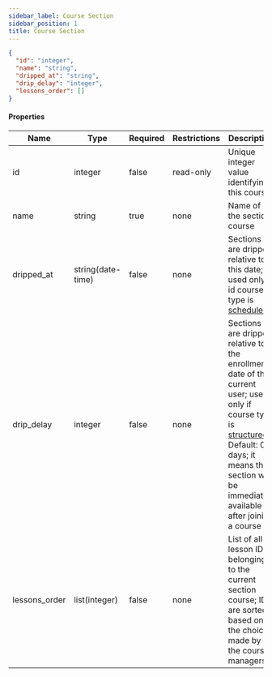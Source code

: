 ```yaml
---
sidebar_label: Course Section
sidebar_position: 1
title: Course Section
---
```


```json
{
  "id": "integer",
  "name": "string",
  "dripped_at": "string",
  "drip_delay": "integer",
  "lessons_order": []
}

```

#### Properties

| Name          | Type              | Required | Restrictions | Description                                                                                                                                                                                                                                                                 |
|---------------|-------------------|----------|--------------|-----------------------------------------------------------------------------------------------------------------------------------------------------------------------------------------------------------------------------------------------------------------------------|
| id            | integer           | false    | read-only    | Unique integer value identifying this course                                                                                                                                                                                                                                |                                                                         |
| name          | string            | true     | none         | Name of the section course                                                                                                                                                                                                                                                  |
| dripped_at    | string(date-time) | false    | none         | Sections are dripped relative to this date; used only id course type is [scheduled](/docs/apireference/v2/schemas/course#enumerated-values)                                                                                                                                 |
| drip_delay    | integer           | false    | none         | Sections are dripped relative to the enrollment date of the current user; used only if course type is [structured](/docs/apireference/v2/schemas/course#enumerated-values) .<br/>Default: 0 days; it means the section will be immediately available after joining a course |                                                                         |
| lessons_order | list(integer)     | false    | none         | List of all lesson IDs belonging to the current section course; IDs are sorted based on the choice made by the course managers                                                                                                                                              |
